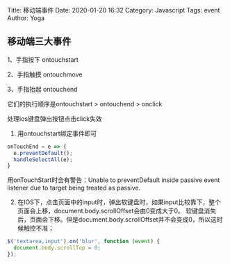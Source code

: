 Title: 移动端事件
Date: 2020-01-20 16:32
Category: Javascript
Tags: event
Author: Yoga

## 移动端三大事件    
1、手指按下     ontouchstart

2、手指触摸     ontouchmove  
   
3、手指抬起     ontouchend

它们的执行顺序是ontouchstart > ontouchend > onclick

处理ios键盘弹出按钮点击click失效

1. 用ontouchstart绑定事件即可

```javascript
onTouchEnd = e => {
  e.preventDefault();
  handleSelectAll(e);
}
```

用onTouchStart时会有警告：Unable to preventDefault inside passive event listener due to target being treated as passive.

2. 在IOS下，点击页面中的input时，弹出软键盘时，如果input比较靠下，整个页面会上移，document.body.scrollOffset会由0变成大于0。 软键盘消失后，页面会下移。但是document.body.scrollOffset并不会变成0，所以这时候触控不准；

```javascript
$('textarea,input').on('blur', function (event) {
  document.body.scrollTop = 0;
});
```